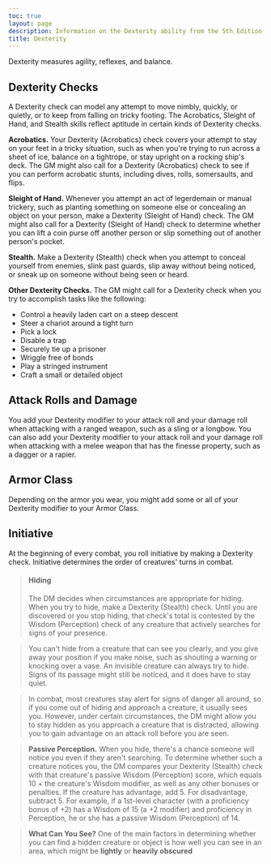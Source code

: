 ```yaml
---
toc: true
layout: page
description: Information on the Dexterity ability from the 5th Edition (5e) System Reference Document (SRD)
title: Dexterity 
---
```

Dexterity measures agility, reflexes, and balance. 

## Dexterity Checks 
A Dexterity check can model any attempt to move nimbly, quickly, or quietly, or to keep from falling on tricky footing. The Acrobatics, Sleight of Hand, and Stealth skills reflect aptitude in certain kinds of Dexterity checks.

**Acrobatics.** Your Dexterity (Acrobatics) check covers your attempt to stay on your feet in a tricky situation, such as when you're trying to run across a sheet of ice, balance on a tightrope, or stay upright on a rocking ship's deck. The GM might also call for a Dexterity (Acrobatics) check to see if you can perform acrobatic stunts, including dives, rolls, somersaults, and flips.

**Sleight of Hand.** Whenever you attempt an act of legerdemain or manual trickery, such as planting something on someone else or concealing an object on your person, make a Dexterity (Sleight of Hand) check. The GM might also call for a Dexterity (Sleight of Hand) check to determine whether you can lift a coin purse off another person or slip something out of another person's pocket.

**Stealth.** Make a Dexterity (Stealth) check when you attempt to conceal yourself from enemies, slink past guards, slip away without being noticed, or sneak up on someone without being seen or heard.

**Other Dexterity Checks.** The GM might call for a Dexterity check when you try to accomplish tasks like the following:

* Control a heavily laden cart on a steep descent 
* Steer a chariot around a tight turn
* Pick a lock 
* Disable a trap
* Securely tie up a prisoner 
* Wriggle free of bonds 
* Play a stringed instrument 
* Craft a small or detailed object 

## Attack Rolls and Damage 
You add your Dexterity modifier to your attack roll and your damage roll when attacking with a ranged weapon, such as a sling or a longbow. You can also add your Dexterity modifier to your attack roll and your damage roll when attacking with a melee weapon that has the finesse property, such as a dagger or a rapier. 

## Armor Class 
Depending on the armor you wear, you might add some or all of your Dexterity modifier to your Armor Class. 

## Initiative 
At the beginning of every combat, you roll initiative by making a Dexterity check. Initiative determines the order of creatures' turns in combat. 

>#### Hiding 
>The DM decides when circumstances are appropriate for hiding. When you try to hide, make a Dexterity (Stealth) check. Until you are discovered or you stop hiding, that check's total is contested by the Wisdom (Perception) check of any creature that actively searches for signs of your presence.

>You can't hide from a creature that can see you clearly, and you give away your position if you make noise, such as shouting a warning or knocking over a vase. 
>An invisible creature can always try to hide. Signs of its passage might still be noticed, and it does have to stay quiet.

>In combat, most creatures stay alert for signs of danger all around, so if you come out of hiding and approach a creature, it usually sees you. However, under certain circumstances, the DM might allow you to stay hidden as you approach a creature that is distracted, allowing you to gain advantage on an attack roll before you are seen.

>**Passive Perception.** When you hide, there's a chance someone will notice you even if they aren't searching. To determine whether such a creature notices you, the DM compares your Dexterity (Stealth) check with that creature's passive Wisdom (Perception) score, which equals 10 + the creature's Wisdom modifier, as well as any other bonuses or penalties. If the creature has advantage, add 5. For disadvantage, subtract 5. For example, if a 1st-level character (with a proficiency bonus of +2) has a Wisdom of 15 (a +2 modifier) and proficiency in Perception, he or she has a passive Wisdom (Perception) of 14.

>**What Can You See?** One of the main factors in determining whether you can find a hidden creature or object is how well you can see in an area, which might be **lightly** or **heavily obscured**